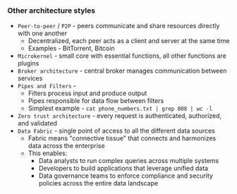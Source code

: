 ### Other architecture styles
* `Peer-to-peer` / `P2P` - peers communicate and share resources directly with one another
  * Decentralized, each peer acts as a client and server at the same time
  * Examples - BitTorrent, Bitcoin
* `Microkernel` - small core with essential functions, all other functions are plugins
* `Broker architecture` - central broker manages communication between services
* `Pipes and Filters` - 
  * Filters process input and produce output
  * Pipes responsible for data flow between filters
  * Simplest example - `cat phone_numbers.txt | grep 808 | wc -l`
* `Zero trust architecture` - every request is authenticated, authorized, and validated
* `Data Fabric` - single point of access to all the different data sources
  * Fabric means "connective tissue" that connects and harmonizes data across the enterprise
  * This enables:
    * Data analysts to run complex queries across multiple systems
    * Developers to build applications that leverage unified data
    * Data governance teams to enforce compliance and security policies across the entire data landscape
